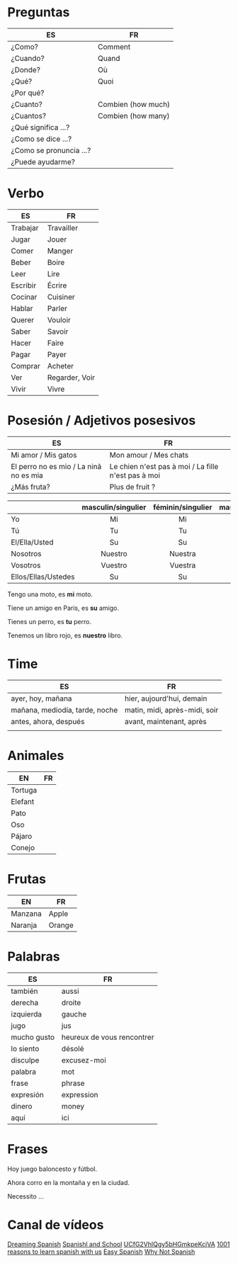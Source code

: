 # Preguntas

| ES | FR |
| -- | --- |
|¿Como?|Comment|
|¿Cuando?|Quand|
|¿Donde?|Où|
|¿Qué?|Quoi|
|¿Por qué?||
|¿Cuanto?|Combien (how much)|
|¿Cuantos?|Combien (how many)|
|¿Qué significa ...?||
|¿Como se dice ...?||
|¿Como se pronuncia ...?||
|¿Puede ayudarme?||

# Verbo

| ES | FR |
| -- | --- |
|Trabajar|Travailler|
|Jugar|Jouer|
|Comer|Manger|
|Beber|Boire|
|Leer|Lire|
|Escribir|Écrire|
|Cocinar|Cuisiner|
|Hablar|Parler|
|Querer|Vouloir|
|Saber|Savoir|
|Hacer|Faire|
|Pagar|Payer|
|Comprar|Acheter|
|Ver|Regarder, Voir|
|Vivir|Vivre|

# Posesión / Adjetivos posesivos

| ES | FR |
| -- | --- |
|Mi amor / Mis gatos|Mon amour / Mes chats|
|El perro no es mio / La ninã no es mia|Le chien n'est pas à moi / La fille n'est pas à moi|
|¿Más fruta?|Plus de fruit ?|

||masculin/singulier|féminin/singulier|masculin/pluriel|féminin/pluriel|
|:--|:--:|:--:|:--:|:--:|
|Yo|Mi|Mi|Mis|Mis|
|Tú|Tu|Tu|Tus|Tus|
|El/Ella/Usted|Su|Su|Sus|Sus|
|Nosotros|Nuestro|Nuestra|Nuestros|Nuestras|
|Vosotros|Vuestro|Vuestra|Vuestros|Vuestras|
|Ellos/Ellas/Ustedes|Su|Su|Sus|Sus|

Tengo una moto, es **mi** moto.

Tiene un amigo en Paris, es **su** amigo.

Tienes un perro, es **tu** perro.

Tenemos un libro rojo, es **nuestro** libro.

# Time

| ES | FR |
| -- | --- |
|ayer, hoy, mañana|hier, aujourd'hui, demain|
|mañana, mediodía, tarde, noche|matin, midi, après-midi, soir|
|antes, ahora, después|avant, maintenant, après|
|||

# Animales

| EN | FR |
| -- | --- |
|Tortuga||
|Elefant||
|Pato||
|Oso||
|Pájaro||
|Conejo||

# Frutas

| EN | FR |
| -- | --- |
|Manzana|Apple|
|Naranja|Orange|

# Palabras

| ES | FR |
| -- | --- |
|también|aussi|
|derecha|droite|
|izquierda|gauche|
|jugo|jus|
|mucho gusto|heureux de vous rencontrer|
|lo siento|désolé|
|disculpe|excusez-moi|
|palabra|mot|
|frase|phrase|
|expresión|expression|
|dinero|money|
|aquí|ici|

# Frases

Hoy juego baloncesto y fútbol.

Ahora corro en la montaña y en la ciudad.

Necessito ...

# Canal de vídeos

[Dreaming Spanish](https://youtube.com/c/DreamingSpanish)
[Spanishl and School](https://youtube.com/c/SpanishlandSchool)
[UCfG2VhlQgy5bHGmkpeKcjVA](https://youtube.com/channel/UCfG2VhlQgy5bHGmkpeKcjVA)
[1001 reasons to learn spanish with us](https://youtube.com/c/1001reasonstolearnspanishwithus)
[Easy Spanish](https://youtube.com/c/EasySpanish)
[Why Not Spanish](https://youtube.com/c/WhyNotSpanish)
